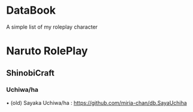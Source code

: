# DataBook
A simple list of my roleplay character

# Naruto RolePlay
## ShinobiCraft
### Uchiwa/ha
• (old) Sayaka Uchiwa/ha : https://github.com/miria-chan/db.SayaUchiha
